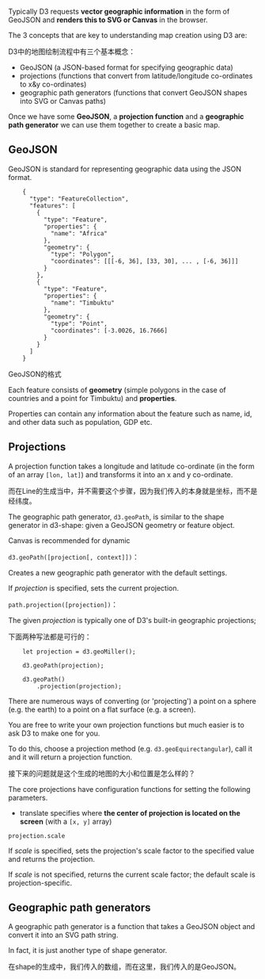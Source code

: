 Typically D3 requests **vector geographic information** in the form of GeoJSON and **renders this to SVG or Canvas** in the browser.

The 3 concepts that are key to understanding map creation using D3 are:

D3中的地图绘制流程中有三个基本概念：

- GeoJSON (a JSON-based format for specifying geographic data)
- projections (functions that convert from latitude/longitude co-ordinates to x&y co-ordinates)
- geographic path generators (functions that convert GeoJSON shapes into SVG or Canvas paths)

Once we have some **GeoJSON**, a **projection function** and a **geographic path generator** we can use them together to create a  basic map.

## GeoJSON

GeoJSON is standard for representing geographic data using the JSON format.

        {
          "type": "FeatureCollection",
          "features": [
            {
              "type": "Feature",
              "properties": {
                "name": "Africa"
              },
              "geometry": {
                "type": "Polygon",
                "coordinates": [[[-6, 36], [33, 30], ... , [-6, 36]]]
              }
            },
            {
              "type": "Feature",
              "properties": {
                "name": "Timbuktu"
              },
              "geometry": {
                "type": "Point",
                "coordinates": [-3.0026, 16.7666]
              }
            }
          ]
        }

GeoJSON的格式

Each feature consists of **geometry** (simple polygons in the case of countries and a point for Timbuktu) and **properties**.

Properties can contain any information about the feature such as name, id, and other data such as population, GDP etc.

## Projections

A projection function takes a longitude and latitude co-ordinate (in the form of an array `[lon, lat]`) and transforms it into an x and y co-ordinate.

而在Line的生成当中，并不需要这个步骤，因为我们传入的本身就是坐标，而不是经纬度。

The geographic path generator, `d3.geoPath`, is similar to the shape generator in d3-shape: given a GeoJSON geometry or feature object.

Canvas is recommended for dynamic 

`d3.geoPath([projection[, context]])`：

Creates a new geographic path generator with the default settings.

If *projection* is specified, sets the current projection.

`path.projection([projection])`：

The given *projection* is typically one of D3's built-in geographic projections;

下面两种写法都是可行的：

        let projection = d3.geoMiller();
        
        d3.geoPath(projection);
        
        d3.geoPath()
            .projection(projection);

There are numerous ways of converting (or 'projecting') a point on a sphere (e.g. the earth) to a point on a flat surface (e.g. a screen).

You are free to write your own projection functions but much easier is to ask D3 to make one for you.

To do this, choose a projection method (e.g. `d3.geoEquirectangular`), call it and it will return a projection function.

接下来的问题就是这个生成的地图的大小和位置是怎么样的？

The core projections have configuration functions for setting the following parameters.

- translate specifies where **the center of projection is located on the screen** (with a `[x, y]` array)

`projection.scale`

If *scale* is specified, sets the projection's scale factor to the specified value and returns the projection.

If *scale* is not specified, returns the current scale factor; the default scale is projection-specific.

## Geographic path generators

A geographic path generator is a function that takes a GeoJSON object and convert it into an SVG path string.

In fact, it is just another type of shape generator.

在shape的生成中，我们传入的数组，而在这里，我们传入的是GeoJSON。